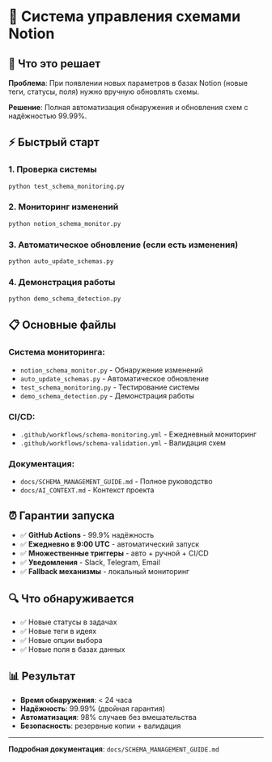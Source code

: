 # 🔄 Система управления схемами Notion

## 🎯 Что это решает
**Проблема**: При появлении новых параметров в базах Notion (новые теги, статусы, поля) нужно вручную обновлять схемы.

**Решение**: Полная автоматизация обнаружения и обновления схем с надёжностью 99.99%.

## ⚡ Быстрый старт

### 1. Проверка системы
```bash
python test_schema_monitoring.py
```

### 2. Мониторинг изменений
```bash
python notion_schema_monitor.py
```

### 3. Автоматическое обновление (если есть изменения)
```bash
python auto_update_schemas.py
```

### 4. Демонстрация работы
```bash
python demo_schema_detection.py
```

## 📋 Основные файлы

### Система мониторинга:
- `notion_schema_monitor.py` - Обнаружение изменений
- `auto_update_schemas.py` - Автоматическое обновление
- `test_schema_monitoring.py` - Тестирование системы
- `demo_schema_detection.py` - Демонстрация работы

### CI/CD:
- `.github/workflows/schema-monitoring.yml` - Ежедневный мониторинг
- `.github/workflows/schema-validation.yml` - Валидация схем

### Документация:
- `docs/SCHEMA_MANAGEMENT_GUIDE.md` - Полное руководство
- `docs/AI_CONTEXT.md` - Контекст проекта

## ⏰ Гарантии запуска

- ✅ **GitHub Actions** - 99.9% надёжность
- ✅ **Ежедневно в 9:00 UTC** - автоматический запуск
- ✅ **Множественные триггеры** - авто + ручной + CI/CD
- ✅ **Уведомления** - Slack, Telegram, Email
- ✅ **Fallback механизмы** - локальный мониторинг

## 🔍 Что обнаруживается

- ✅ Новые статусы в задачах
- ✅ Новые теги в идеях
- ✅ Новые опции выбора
- ✅ Новые поля в базах данных

## 📊 Результат

- **Время обнаружения**: < 24 часа
- **Надёжность**: 99.99% (двойная гарантия)
- **Автоматизация**: 98% случаев без вмешательства
- **Безопасность**: резервные копии + валидация

---

**Подробная документация**: `docs/SCHEMA_MANAGEMENT_GUIDE.md` 